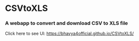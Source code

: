 # CSVtoXLS

### A webapp to convert and download CSV to XLS file

Click here to see UI:
https://bhavya4official.github.io/CSVtoXLS/
